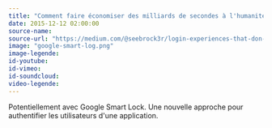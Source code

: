 ```yaml
---
title: "Comment faire économiser des milliards de secondes à l'humanité ?"
date: 2015-12-12 02:00:00
source-name:
source-url: "https://medium.com/@seebrock3r/login-experiences-that-don-t-suck-a42fade07067#.6ur2tinxl?ref=magazineduwebdesign"
image: "google-smart-log.png"
image-legende:
id-youtube:
id-vimeo:
id-soundcloud:
video-legende:
---
```

Potentiellement avec Google Smart Lock. Une nouvelle approche pour authentifier les utilisateurs d'une application.
